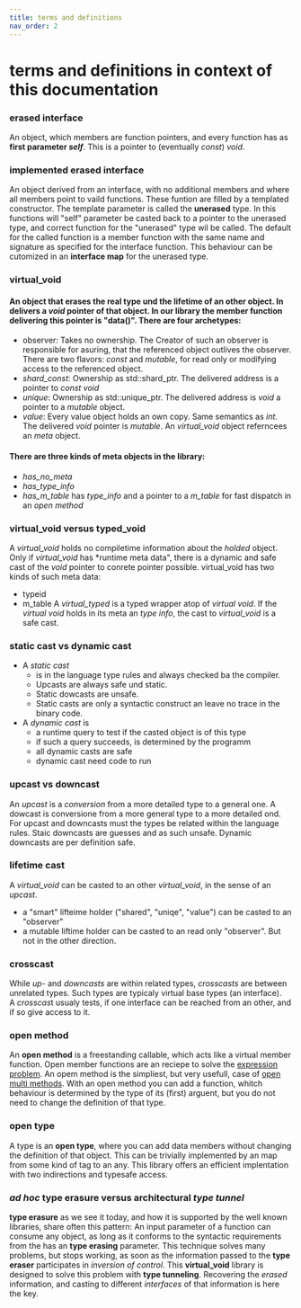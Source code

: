 ```yaml
---
title: terms and definitions
nav_order: 2
---
```


# terms and definitions in context of this documentation

###  erased interface
An object, which members are function pointers, and every function has as **first parameter *self***. This is a pointer to (eventually *const*) *void*.

###  implemented erased interface
An object derived from an interface, with no additional members and where all members point to vaild functions.
These funtion are filled by a templated constructor. The template parameter is called the **unerased** type.
In this functions will "self" parameter be casted back to a pointer to the unerased type, and correct function for the "unerased" type wil be called. The default for the called function is a member function with the same name and signature as specified for the interface function. This behaviour can be cutomized in an **interface map** for the unerased type.

### virtual_void

#### An object that **erases** the real **type** und the **lifetime** of **an** other **object**. In delivers a *void* pointer of that object. In our library the member function delivering this pointer is "data()". There are four archetypes:
- observer: Takes no ownership. The Creator of such an observer is responsible for asuring, that the referenced object outlives the observer. There are two flavors: *const* and *mutable*, for read only or modifying access to the referenced object.
- *shard_const*: Ownership as std::shard_ptr. The delivered address is a pointer to *const void*
- *unique*: Ownership as std::unique_ptr. The delivered address is *void* a pointer to a *mutable* object.
- *value*: Every value object holds an own copy. Same semantics as *int*. The delivered *void* pointer is *mutable*.
An *virtual_void* object referncees an *meta* object.

#### There are three kinds of meta objects in the library:
- *has_no_meta*
- *has_type_info*
- *has_m_table* has *type_info* and a pointer to a *m_table* for fast dispatch in an *open method*

### virtual_void versus typed_void 
A *virtual_void* holds no compiletime information about the *holded* object. Only if *virtual_void* has *runtime meta data", there is a dynamic and safe cast of the *void* pointer to conrete pointer possible.
virtual_void has two kinds of such meta data:
- typeid
- m_table
A  *virtual_typed* is a typed wrapper atop of *virtual void*. If the *virtual void* holds in its meta an *type info*, the cast to *virtual_void* is a safe cast.

### static cast vs dynamic cast
- A *static cast*
  - is in the language type rules and always checked ba the compiler. 
  - Upcasts are always safe und static. 
  - Static dowcasts are unsafe.
  - Static casts are only a syntactic construct an leave no trace in the binary code.
- A *dynamic cast* is
  - a runtime query to test if the casted object is of this type
  - if such a query succeeds, is determined by the programm
  - all dynamic casts are safe
  - dynamic cast need code to run

### upcast vs downcast
An *upcast* is a *conversion* from a more detailed type to a general one.
A dowcast is conversione from a more general type to a more detailed ond.
For upcast and downcasts must the types be related within the language rules.
Staic downcasts are guesses and as such unsafe. Dynamic downcasts are per definition safe.

### lifetime cast
A *virtual_void* can be casted to an other *virtual_void*, in the sense of an *upcast*.
- a "smart" lifteime holder ("shared", "uniqe", "value") can be casted to an "observer"
- a mutable liftime holder can be casted to an read only "observer".
But not in the other direction.

### crosscast
While *up-* and *downcasts* are within related types, *crosscasts* are between unrelated types. Such types are typicaly virtual base types (an interface).  
A *crosscas*t usualy tests, if one interface can be reached from an other, and if so give access to it.

### open method
An **open method** is a freestanding callable, which acts like a virtual member function. Open member functions are an reciepe to solve the [expression problem]. An opem method is the simpliest, but very usefull, case of [open multi methods]. With an open method you can add a function, whitch behaviour is determined by the type of its (first) arguent, but you do not need to change the definition of that type. 

### open type
A type is an **open type**, where you can add data members without changing the definition of that object. This can be trivially implemented by an map from some kind of tag to an any. This library offers an efficient implentation with two indirections and typesafe access.

### *ad hoc* type erasure versus architectural *type tunnel*
**type erasure** as we see it today, and how it is supported by the well known libraries, share often this pattern:
An input parameter of a function can consume any object, as long as it conforms to the syntactic requirements from the has an **type erasing** parameter.
This technique solves many problems, but stops working, as soon as the information passed to the **type eraser** participates in *inversion of control*.
This **virtual_void** library is designed to solve this problem with **type tunneling**. Recovering the *erased* information, and casting to different *interfaces* of that information is here the key.  








[expression problem]: https://en.wikipedia.org/wiki/Expression_problem
[open multi methods]: https://en.wikipedia.org/wiki/Multiple_dispatch
